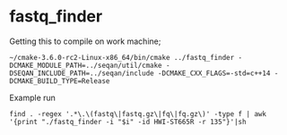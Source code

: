 # fastq_finder

Getting this to compile on work machine;

```
~/cmake-3.6.0-rc2-Linux-x86_64/bin/cmake ../fastq_finder -DCMAKE_MODULE_PATH=../seqan/util/cmake -DSEQAN_INCLUDE_PATH=../seqan/include -DCMAKE_CXX_FLAGS=-std=c++14 -DCMAKE_BUILD_TYPE=Release
```

Example run

```
find . -regex '.*\.\(fastq\|fastq.gz\|fq\|fq.gz\)' -type f | awk '{print "./fastq_finder -i "$i" -id HWI-ST665R -r 135"}'|sh
```
